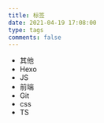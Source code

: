 ```yaml
---
title: 标签
date: 2021-04-19 17:08:00
type: tags
comments: false
---
```


- 其他
- Hexo
- JS
- 前端
- Git
- css
- TS